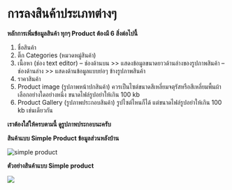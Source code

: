 # การลงสินค้าประเภทต่างๆ

**หลักการเพิ่มข้อมูลสินค้า ทุกๆ Product ต้องมี 6 สิ่งต่อไปนี้**

1. ชื่อสินค้า
2. ติ๊ก Categories \(หมวดหมู่สินค้า\)
3. เนื้อหา \(ช่อง text editor\) – ช่องด้านบน &gt;&gt; แสดงข้อมูลขนาดยาวด้านล่างของรูปภาพสินค้า – ช่องด้านล่าง &gt;&gt; แสดงด้านข้อมูลแบบย่อๆ ข้างรูปภาพสินค้า
4. ราคาสินค้า
5. Product image \(รูปภาพหน้าปกสินค้า\) ควรเป็นไซต์ขนาดสีเหลี่ยมจตุรัสหรือสีเหลี่ยมพื้นผ้าเลือกอย่างใดอย่างหนึ่ง ขนาดไฟล์รูปอย่าให้เกิน 100 kb
6. Product Gallery \(รูปภาพประกอบสินค้า\) รูปไซต์ไหนก็ได้ แต่ขนาดไฟล์รูปอย่าให้เกิน 100 kb เช่นเดียวกัน

**เราต้องใส่ให้ครบตามนี้ ดูรูปภาพประกอบนะครับ**

**สินค้าแบบ Simple Product ข้อมูลส่วนหลังบ้าน**

![simple product](https://padveewebschool.com/wp-content/uploads/2018/06/simple-product.jpg)

**ตัวอย่างสินค้าแบบ Simple product**

![](https://padveewebschool.com/wp-content/uploads/2018/06/simple-product-fontend.jpg)

#### 

